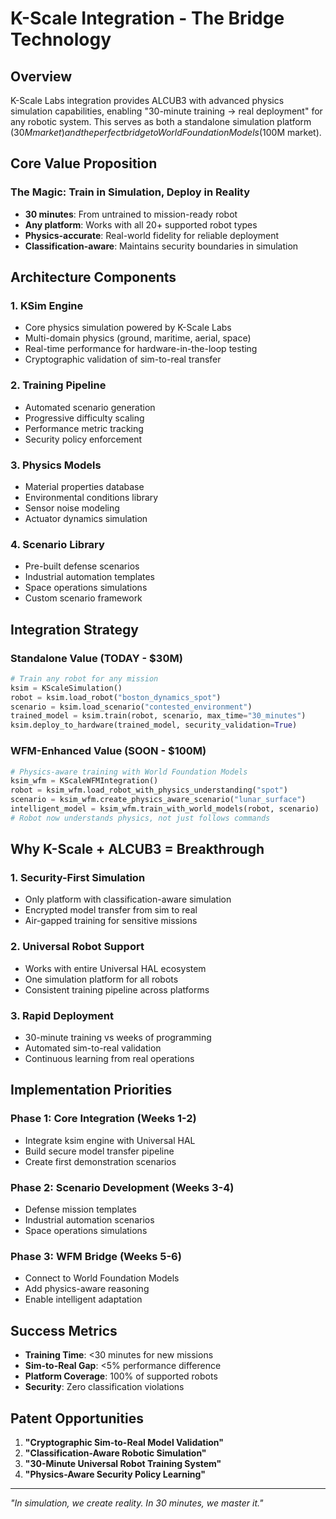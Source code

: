 # K-Scale Integration - The Bridge Technology

## Overview

K-Scale Labs integration provides ALCUB3 with advanced physics simulation capabilities, enabling "30-minute training → real deployment" for any robotic system. This serves as both a standalone simulation platform ($30M market) and the perfect bridge to World Foundation Models ($100M market).

## Core Value Proposition

### The Magic: Train in Simulation, Deploy in Reality
- **30 minutes**: From untrained to mission-ready robot
- **Any platform**: Works with all 20+ supported robot types
- **Physics-accurate**: Real-world fidelity for reliable deployment
- **Classification-aware**: Maintains security boundaries in simulation

## Architecture Components

### 1. KSim Engine
- Core physics simulation powered by K-Scale Labs
- Multi-domain physics (ground, maritime, aerial, space)
- Real-time performance for hardware-in-the-loop testing
- Cryptographic validation of sim-to-real transfer

### 2. Training Pipeline  
- Automated scenario generation
- Progressive difficulty scaling
- Performance metric tracking
- Security policy enforcement

### 3. Physics Models
- Material properties database
- Environmental conditions library
- Sensor noise modeling
- Actuator dynamics simulation

### 4. Scenario Library
- Pre-built defense scenarios
- Industrial automation templates
- Space operations simulations
- Custom scenario framework

## Integration Strategy

### Standalone Value (TODAY - $30M)
```python
# Train any robot for any mission
ksim = KScaleSimulation()
robot = ksim.load_robot("boston_dynamics_spot")
scenario = ksim.load_scenario("contested_environment")
trained_model = ksim.train(robot, scenario, max_time="30_minutes")
ksim.deploy_to_hardware(trained_model, security_validation=True)
```

### WFM-Enhanced Value (SOON - $100M)
```python
# Physics-aware training with World Foundation Models
ksim_wfm = KScaleWFMIntegration()
robot = ksim_wfm.load_robot_with_physics_understanding("spot")
scenario = ksim_wfm.create_physics_aware_scenario("lunar_surface")
intelligent_model = ksim_wfm.train_with_world_models(robot, scenario)
# Robot now understands physics, not just follows commands
```

## Why K-Scale + ALCUB3 = Breakthrough

### 1. **Security-First Simulation**
- Only platform with classification-aware simulation
- Encrypted model transfer from sim to real
- Air-gapped training for sensitive missions

### 2. **Universal Robot Support**
- Works with entire Universal HAL ecosystem
- One simulation platform for all robots
- Consistent training pipeline across platforms

### 3. **Rapid Deployment**
- 30-minute training vs weeks of programming
- Automated sim-to-real validation
- Continuous learning from real operations

## Implementation Priorities

### Phase 1: Core Integration (Weeks 1-2)
- Integrate ksim engine with Universal HAL
- Build secure model transfer pipeline
- Create first demonstration scenarios

### Phase 2: Scenario Development (Weeks 3-4)
- Defense mission templates
- Industrial automation scenarios
- Space operations simulations

### Phase 3: WFM Bridge (Weeks 5-6)
- Connect to World Foundation Models
- Add physics-aware reasoning
- Enable intelligent adaptation

## Success Metrics

- **Training Time**: <30 minutes for new missions
- **Sim-to-Real Gap**: <5% performance difference
- **Platform Coverage**: 100% of supported robots
- **Security**: Zero classification violations

## Patent Opportunities

1. **"Cryptographic Sim-to-Real Model Validation"**
2. **"Classification-Aware Robotic Simulation"**
3. **"30-Minute Universal Robot Training System"**
4. **"Physics-Aware Security Policy Learning"**

---

*"In simulation, we create reality. In 30 minutes, we master it."*